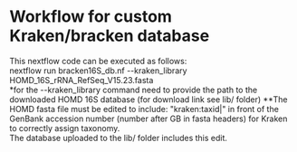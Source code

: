 # Workflow for custom Kraken/bracken database

This nextflow code can be executed as follows:\
nextflow run bracken16S_db.nf --kraken_library HOMD_16S_rRNA_RefSeq_V15.23.fasta \
*for the --kraken_library command need to provide the path to the downloaded HOMD 16S database (for download link see lib/ folder)
**The HOMD fasta file must be edited to include: "kraken:taxid|" in front of the GenBank accession number (number after GB in fasta headers) for Kraken to correctly assign taxonomy.\
  The database uploaded to the lib/ folder includes this edit. 
